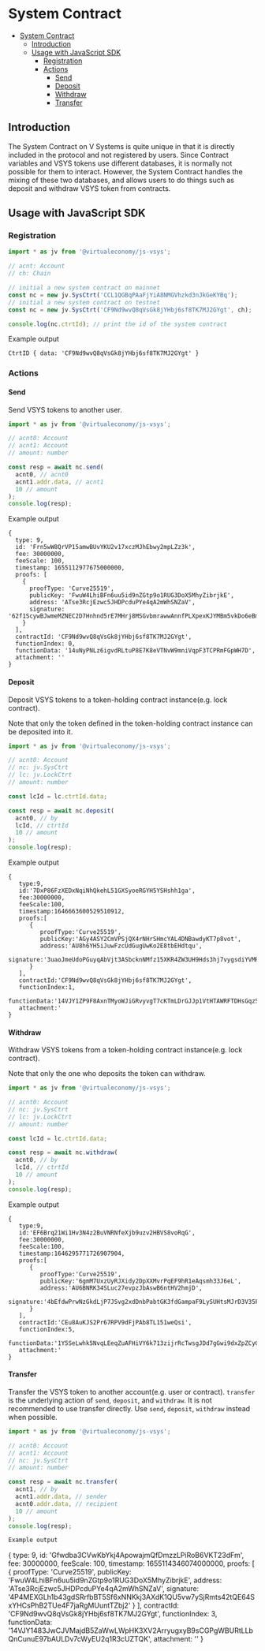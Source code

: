 # System Contract

- [System Contract](#system-contract)
  - [Introduction](#introduction)
  - [Usage with JavaScript SDK](#usage-with-javascript-sdk)
    - [Registration](#registration)
    - [Actions](#actions)
      - [Send](#send)
      - [Deposit](#deposit)
      - [Withdraw](#withdraw)
      - [Transfer](#transfer)

## Introduction

The System Contract on V Systems is quite unique in that it is directly included in the protocol and not registered by users. Since Contract variables and VSYS tokens use different databases, it is normally not possible for them to interact. However, the System Contract handles the mixing of these two databases, and allows users to do things such as deposit and withdraw VSYS token from contracts.

## Usage with JavaScript SDK

### Registration

```javascript
import * as jv from '@virtualeconomy/js-vsys';

// acnt: Account
// ch: Chain

// initial a new system contract on mainnet
const nc = new jv.SysCtrt('CCL1QGBqPAaFjYiA8NMGVhzkd3nJkGeKYBq');
// initial a new system contract on testnet
const nc = new jv.SysCtrt('CF9Nd9wvQ8qVsGk8jYHbj6sf8TK7MJ2GYgt', ch);

console.log(nc.ctrtId); // print the id of the system contract
```

Example output

```
CtrtID { data: 'CF9Nd9wvQ8qVsGk8jYHbj6sf8TK7MJ2GYgt' }
```

### Actions

#### Send

Send VSYS tokens to another user.

```javascript
import * as jv from '@virtualeconomy/js-vsys';

// acnt0: Account
// acnt1: Account
// amount: number

const resp = await nc.send(
  acnt0, // acnt0
  acnt1.addr.data, // acnt1
  10 // amount
);
console.log(resp);
```

Example output

```
{
  type: 9,
  id: 'Frn5wW8QrVP15amwBUvYKU2v17xczMJhEbwy2mpLZz3k',
  fee: 30000000,
  feeScale: 100,
  timestamp: 1655112977675000000,
  proofs: [
    {
      proofType: 'Curve25519',
      publicKey: 'FwuW4LhiBFn6uu5id9nZGtp9o1RUG3DoX5MhyZibrjkE',
      address: 'ATse3RcjEzwc5JHDPcduPYe4qA2mWhSNZaV',
      signature: '62f1ScywBJwmeMZNEC2D7Hnhnd5rE7MHrj8MSGvbmrawwAnnfPLXpexKJYMBm5vkDo6eBmoV4C7asCKs32rdM3oP'
    }
  ],
  contractId: 'CF9Nd9wvQ8qVsGk8jYHbj6sf8TK7MJ2GYgt',
  functionIndex: 0,
  functionData: '14uNyPNLz6igvdRLtuP8E7K8eVTNvW9mniVqpF3TCPRmFGpWH7D',
  attachment: ''
}
```

#### Deposit

Deposit VSYS tokens to a token-holding contract instance(e.g. lock contract).

Note that only the token defined in the token-holding contract instance can be deposited into it.

```javascript
import * as jv from '@virtualeconomy/js-vsys';

// acnt0: Account
// nc: jv.SysCtrt
// lc: jv.LockCtrt
// amount: number

const lcId = lc.ctrtId.data;

const resp = await nc.deposit(
  acnt0, // by
  lcId, // ctrtId
  10 // amount
);
console.log(resp);
```

Example output

```
{
   type:9,
   id:'7DxP86FzXEDxNqiNhQkehL51GXSyoeRGYH5YSHshh1ga',
   fee:30000000,
   feeScale:100,
   timestamp:1646663600529510912,
   proofs:[
      {
         proofType:'Curve25519',
         publicKey:'AGy4ASY2CmVPSjQX4rNHrSHmcYAL4DNBawdyKT7p8vot',
         address:'AU8h6YH5iJuwFzcUdGugUwKo2E8tbEHdtqu',
         signature:'3uaoJmeUdoPGuyqAbVjt3ASbcknNMfz15XKR4ZW3UH9Hds3hj7vygsdiYVMRoYp3orp3ptvVFepX2wcisgLtZHeS'
      }
   ],
   contractId:'CF9Nd9wvQ8qVsGk8jYHbj6sf8TK7MJ2GYgt',
   functionIndex:1,
   functionData:'14VJY1ZP9F8AxnTMyoWJiGRvyvgT7cKTmLDrGJJp1VtHTAWRFTDHsGqz5YaSHFiE33y1QtrPZwSTz5PKzi6xyv7Z',
   attachment:'
}
```

#### Withdraw

Withdraw VSYS tokens from a token-holding contract instance(e.g. lock contract).

Note that only the one who deposits the token can withdraw.

```javascript
import * as jv from '@virtualeconomy/js-vsys';

// acnt0: Account
// nc: jv.SysCtrt
// lc: jv.LockCtrt
// amount: number

const lcId = lc.ctrtId.data;

const resp = await nc.withdraw(
  acnt0, // by
  lcId, // ctrtId
  10 // amount
);
console.log(resp);
```

Example output

```
{
   type:9,
   id:'EF6Brq21Wi1Hv3N4z2BuVNRNfeXjb9uzv2HBVS8voRqG',
   fee:30000000,
   feeScale:100,
   timestamp:1646295771726907904,
   proofs:[
      {
         proofType:'Curve25519',
         publicKey:'6gmM7UxzUyRJXidy2DpXXMvrPqEF9hR1eAqsmh33J6eL',
         address:'AU6BNRK34SLuc27evpzJbAswB6ntHV2hmjD',
         signature:'4bEfdwPrwNzGkdLjP7JSvg2xdDnbPabtGK3fdGampaF9LySUHtsMJrD3V35F7C9zwgBrvMhEZfTfEB7iyY7SGquM'
      }
   ],
   contractId:'CEu8AuKJS2Pr67RPV9dFjPAb8TL151weQsi',
   functionIndex:5,
   functionData:'1Y5SeLwhk5NvqLEeqZuAFHiVY6k713zijrRcTwsgJDd7gGwi9dxZpZCyGMqUWZJovQUcDw6MBsnz1AKygj',
   attachment:'
}
```

#### Transfer

Transfer the VSYS token to another account(e.g. user or contract).
`transfer` is the underlying action of `send`, `deposit`, and `withdraw`. It is not recommended to use transfer directly. Use `send`, `deposit`, `withdraw` instead when possible.

```javascript
import * as jv from '@virtualeconomy/js-vsys';

// acnt0: Account
// acnt1: Account
// nc: jv.SysCtrt
// amount: number

const resp = await nc.transfer(
  acnt1, // by
  acnt1.addr.data, // sender
  acnt0.addr.data, // recipient
  10 // amount
);
console.log(resp);

Example output
```

{
type: 9,
id: 'Gfwdba3CVwKbYkj4ApowajmQfDmzzLPiRoB6VKT23dFm',
fee: 30000000,
feeScale: 100,
timestamp: 1655114346074000000,
proofs: [
{
proofType: 'Curve25519',
publicKey: 'FwuW4LhiBFn6uu5id9nZGtp9o1RUG3DoX5MhyZibrjkE',
address: 'ATse3RcjEzwc5JHDPcduPYe4qA2mWhSNZaV',
signature: '4P4MEXGLh1b43gdSRrfbBT5Sf6xNNKkj3AXdK1QU5vw7ySjRmts42tQE64SxYHCsPhB2TUe4F7jaRgMUuntTZbj2'
}
],
contractId: 'CF9Nd9wvQ8qVsGk8jYHbj6sf8TK7MJ2GYgt',
functionIndex: 3,
functionData: '14VJY1483JwCJVMajdB5ZaWwLWpHK3XV2ArryugxyB9sCGPgWBURtLLbQnCunuE97bAULDv7cWyEU2q1R3cUZTQK',
attachment: ''
}

```

```

